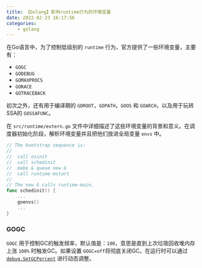 ```yaml
---
title: 【Golang】影响runtime行为的环境变量
date: 2022-02-23 16:17:56
categories:
    - golang
---
```


在Go语言中，为了控制低级别的 `runtime` 行为，官方提供了一些环境变量，主要有：

- `GOGC`
- `GODEBUG`
- `GOMAXPROCS`
- `GORACE`
- `GOTRACEBACK`

初次之外，还有用于编译期的 `GOROOT`，`GOPATH`，`GOOS` 和 `GOARCH`，以及用于玩转SSA的 `GOSSAFUNC`。

<!-- more -->

在 `src/runtime/extern.go` 文件中详细描述了这些环境变量的背景和意义。在调度器初始化阶段，解析环境变量并且把他们放进全局变量 `envs` 中。

```go
// The bootstrap sequence is:
//
//	call osinit
//	call schedinit
//	make & queue new G
//	call runtime·mstart
//
// The new G calls runtime·main.
func schedinit() {
    ...
    goenvs()
    ...
}
```

### GOGC

`GOGC` 用于控制GC的触发频率，默认值是：`100`，意思是直到上次垃圾回收堆内存上涨 `100%` 时触发GC。如果设置 `GOGC=off`将彻底关闭GC。在运行时可以通过 [`debug.SetGCPercent`](https://pkg.go.dev/runtime/debug#SetGCPercent ) 进行动态调整。


